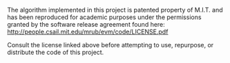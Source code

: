 The algorithm implemented in this project is patented property of M.I.T. and has been reproduced for academic purposes under the permissions granted by the software release agreement found here:
http://people.csail.mit.edu/mrub/evm/code/LICENSE.pdf

Consult the license linked above before attempting to use, repurpose, or distribute the code of this project.
